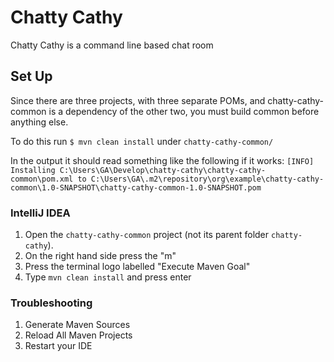 # Chatty Cathy

Chatty Cathy is a command line based chat room

## Set Up

Since there are three projects, with three separate POMs, and chatty-cathy-common is a dependency of the other two, you must build common before anything else.

To do this run `$ mvn clean install` under `chatty-cathy-common/`

In the output it should read something like the following if it works:
`[INFO] Installing C:\Users\GA\Develop\chatty-cathy\chatty-cathy-common\pom.xml to C:\Users\GA\.m2\repository\org\example\chatty-cathy-common\1.0-SNAPSHOT\chatty-cathy-common-1.0-SNAPSHOT.pom`

### IntelliJ IDEA

1. Open the `chatty-cathy-common` project (not its parent folder `chatty-cathy`).
2. On the right hand side press the "m"
2. Press the terminal logo labelled "Execute Maven Goal"
3. Type `mvn clean install` and press enter

### Troubleshooting

1. Generate Maven Sources
2. Reload All Maven Projects
3. Restart your IDE

